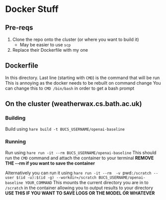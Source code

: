 # Docker Stuff

## Pre-reqs
1. Clone the repo onto the cluster (or where you want to build it)
    - May be easier to use `scp`
2. Replace their Dockerfile with my one

## Dockerfile
In this directory.
Last line (starting with `CMD`) is the command that will be run
This is annoying as the docker needs to be rebuilt on command change
You can change this to `CMD /bin/bash` in order to get a bash prompt


## On the cluster (weatherwax.cs.bath.ac.uk)

### Building
Build using `hare build -t BUCS_USERNAME/openai-baseline`

### Running
Run using `hare run -it --rm BUCS_USERNAME/openai-baseline`
This should run the `CMD` command and attach the container to your terminal
**REMOVE THE --rm if you want to save the container**

Alternatively you can run it using `hare run -it --rm  -v `pwd`:/scratch --user $(id -u):$(id -g) --workdir=/scratch BUCS_USERNAME/openai-baseline YOUR_COMMAND` 
This mounts the current directory you are in to `/scratch` in the container allowing you to output results to your directory **USE THIS IF YOU WANT TO SAVE LOGS OR THE MODEL OR WHATEVER**
